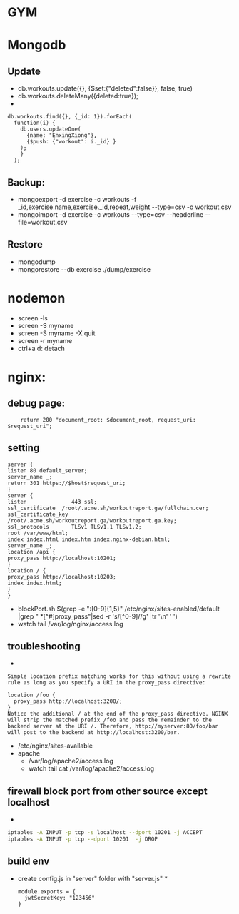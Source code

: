 # GYM

# Mongodb
## Update
* db.workouts.update({}, {$set:{"deleted":false}}, false, true)
* db.workouts.deleteMany({deleted:true});
*  
```mongodb
db.workouts.find({}, {_id: 1}).forEach(
  function(i) {
    db.users.updateOne(
      {name: "EnxingXiong"}, 
      {$push: {"workout": i._id} }
    );
    }
  );
```

## Backup:
* mongoexport -d exercise -c workouts -f _id,exercise.name,exercise._id,repeat,weight --type=csv -o workout.csv
* mongoimport -d exercise -c workouts --type=csv --headerline --file=workout.csv



## Restore
* mongodump
* mongorestore --db exercise ./dump/exercise

# nodemon
* screen -ls
* screen -S myname
* screen -S myname -X quit
* screen -r myname
* ctrl+a d: detach



# nginx:
## debug page:
```
    return 200 "document_root: $document_root, request_uri: $request_uri";

```
## setting
```
server {
listen 80 default_server;
server_name _;
return 301 https://$host$request_uri;
}
server {
listen              443 ssl;
ssl_certificate  /root/.acme.sh/workoutreport.ga/fullchain.cer;
ssl_certificate_key /root/.acme.sh/workoutreport.ga/workoutreport.ga.key;
ssl_protocols       TLSv1 TLSv1.1 TLSv1.2;
root /var/www/html;
index index.html index.htm index.nginx-debian.html;
server_name _;
location /api {
proxy_pass http://localhost:10201;
}
location / {
proxy_pass http://localhost:10203;
index index.html;
}
}
```
* blockPort.sh $(grep -e ":[0-9]\{1,5\}" /etc/nginx/sites-enabled/default |grep " *[^#]proxy_pass"|sed -r 's/[^0-9]//g' |tr '\n' ' ')
* watch tail /var/log/nginx/access.log

## troubleshooting
* 
```
Simple location prefix matching works for this without using a rewrite rule as long as you specify a URI in the proxy_pass directive:

location /foo {
  proxy_pass http://localhost:3200/;
}
Notice the additional / at the end of the proxy_pass directive. NGINX will strip the matched prefix /foo and pass the remainder to the backend server at the URI /. Therefore, http://myserver:80/foo/bar will post to the backend at http://localhost:3200/bar.
```
* /etc/nginx/sites-available
* apache
    * /var/log/apache2/access.log
    * watch tail cat /var/log/apache2/access.log
## firewall block port from other source except localhost
* 
```bash
iptables -A INPUT -p tcp -s localhost --dport 10201 -j ACCEPT
iptables -A INPUT -p tcp --dport 10201  -j DROP
```

## build env
* create config.js in "server" folder with "server.js"
  * 
  ```
  module.exports = {
    jwtSecretKey: "123456"
  }
  ```